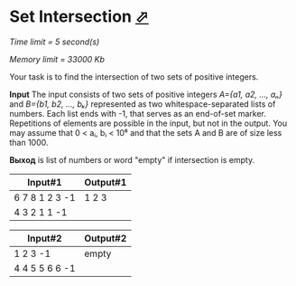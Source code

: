 # Set Intersection [⬀](http://acm.mipt.ru/judge/problems.pl?problem=002&lang=en)

_Time limit = 5 second(s)_

_Memory limit = 33000 Kb_

Your task is to find the intersection of two sets of positive integers.

**Input** The input consists of two sets of positive integers *A={a1, a2, ..., aₙ}* and *B={b1, b2, ..., bₖ}* represented as two whitespace-separated lists of numbers. Each list ends with -1, that serves as an end-of-set marker. Repetitions of elements are possible in the input, but not in the output. You may assume that 0 < aᵢ, bᵢ < 10⁶ and that the sets A and B are of size less than 1000.

**Выход** is list of numbers or word "empty" if intersection is empty.


| Input#1        | Output#1 |
|----------------|----------|
| 6 7 8 1 2 3 -1 | 1 2 3    |
| 4 3 2 1 1 -1   |          |


| Input#2        | Output#2 |
|----------------|----------|
| 1 2 3 -1       | empty    |
| 4 4 5 5 6 6 -1 |          |

